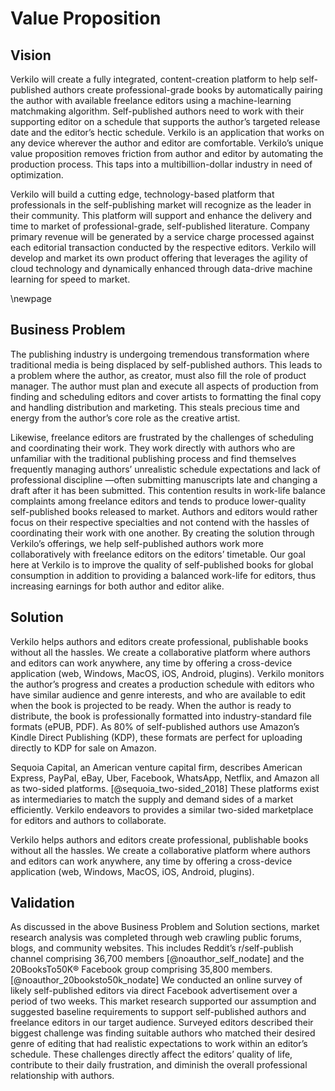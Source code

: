 # Value Proposition

<!-- > Helping Authors Manage Their Creativity -->

## Vision

Verkilo will create a fully integrated, content-creation platform to help self-published authors create professional-grade books by automatically pairing the author with available freelance editors using a machine-learning matchmaking algorithm. Self-published authors need to work with their supporting editor on a schedule that supports the author’s targeted release date and the editor’s hectic schedule. Verkilo is an application that works on any device wherever the author and editor are comfortable. Verkilo’s unique value proposition removes friction from author and editor by automating the production process. This taps into a multibillion-dollar industry in need of optimization.

Verkilo will build a cutting edge, technology-based platform that professionals in the self-publishing market will recognize as the leader in their community.  This platform will support and enhance the delivery and time to market of professional-grade, self-published literature. Company primary revenue will be generated by a service charge processed against each editorial transaction conducted by the respective editors. Verkilo will develop and market its own product offering that leverages the agility of cloud technology and dynamically enhanced through data-drive machine learning for speed to market.

\newpage
## Business Problem

The publishing industry is undergoing tremendous transformation where traditional media is being displaced by self-published authors. This leads to a problem where the author, as creator, must also fill the role of product manager. The author must plan and execute all aspects of production from finding and scheduling editors and cover artists to formatting the final copy and handling distribution and marketing. This steals precious time and energy from the author’s core role as the creative artist.

Likewise, freelance editors are frustrated by the challenges of scheduling and coordinating their work. They work directly with authors who are unfamiliar with the traditional publishing process and find themselves frequently managing authors’ unrealistic schedule expectations and lack of professional discipline —often submitting manuscripts late and changing a draft after it has been submitted. This contention results in work-life balance complaints among freelance editors and tends to produce lower-quality self-published books released to market. Authors and editors would rather focus on their respective specialties and not contend with the hassles of coordinating their work with one another. By creating the solution through Verkilo’s offerings, we help self-published authors work more collaboratively with freelance editors on the editors’ timetable. Our goal here at Verkilo is to improve the quality of self-published books for global consumption in addition to providing a balanced work-life for editors, thus increasing earnings for both author and editor alike.

## Solution

Verkilo helps authors and editors create professional, publishable books without all the hassles. We create a collaborative platform where authors and editors can work anywhere, any time by offering a cross-device application (web, Windows, MacOS, iOS, Android, plugins). Verkilo monitors the author’s progress and creates a production schedule with editors who have similar audience and genre interests, and who are available to edit when the book is projected to be ready. When the author is ready to distribute, the book is professionally formatted into industry-standard file formats (ePUB, PDF). As 80% of self-published authors use Amazon’s Kindle Direct Publishing (KDP), these formats are perfect for uploading directly to KDP for sale on Amazon.

Sequoia  Capital, an American venture capital firm, describes American Express, PayPal, eBay, Uber, Facebook, WhatsApp, Netflix, and Amazon all as two-sided platforms. [@sequoia_two-sided_2018]  These platforms exist as intermediaries to match the supply and demand sides of a market efficiently.  Verkilo endeavors to provides a similar two-sided marketplace  for editors and authors to collaborate.

Verkilo helps authors and editors create professional, publishable books without all the hassles. We create a collaborative platform where authors and editors can work anywhere, any time by offering a cross-device application (web, Windows, MacOS, iOS, Android, plugins).

## Validation

As discussed in the above Business Problem and Solution sections, market research analysis was completed through web crawling public forums, blogs, and community websites.  This includes Reddit’s r/self-publish channel comprising 36,700 members [@noauthor_self_nodate]  and the 20BooksTo50K® Facebook group comprising 35,800 members.  [@noauthor_20booksto50k_nodate]  We conducted an online survey of likely self-published editors via direct Facebook advertisement over a period of two weeks. This market research supported our assumption and suggested baseline requirements to support self-published authors and freelance editors in our target audience. Surveyed editors described their biggest challenge was finding suitable authors who matched their desired genre of editing that had realistic expectations to work within an editor’s schedule. These challenges directly affect the editors’ quality of life, contribute to their daily frustration, and diminish the overall professional relationship with authors.
